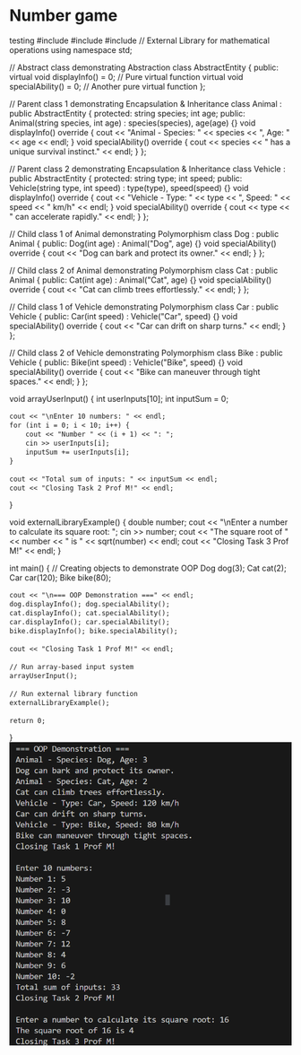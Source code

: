 # Number game
 testing
#include <iostream>
#include <ctime>
#include <cmath> // External Library for mathematical operations
using namespace std;

// Abstract class demonstrating Abstraction
class AbstractEntity {
public:
    virtual void displayInfo() = 0; // Pure virtual function
    virtual void specialAbility() = 0; // Another pure virtual function
};

// Parent class 1 demonstrating Encapsulation & Inheritance
class Animal : public AbstractEntity {
protected:
    string species;
    int age;
public:
    Animal(string species, int age) : species(species), age(age) {}
    void displayInfo() override {
        cout << "Animal - Species: " << species << ", Age: " << age << endl;
    }
    void specialAbility() override {
        cout << species << " has a unique survival instinct." << endl;
    }
};

// Parent class 2 demonstrating Encapsulation & Inheritance
class Vehicle : public AbstractEntity {
protected:
    string type;
    int speed;
public:
    Vehicle(string type, int speed) : type(type), speed(speed) {}
    void displayInfo() override {
        cout << "Vehicle - Type: " << type << ", Speed: " << speed << " km/h" << endl;
    }
    void specialAbility() override {
        cout << type << " can accelerate rapidly." << endl;
    }
};

// Child class 1 of Animal demonstrating Polymorphism
class Dog : public Animal {
public:
    Dog(int age) : Animal("Dog", age) {}
    void specialAbility() override {
        cout << "Dog can bark and protect its owner." << endl;
    }
};

// Child class 2 of Animal demonstrating Polymorphism
class Cat : public Animal {
public:
    Cat(int age) : Animal("Cat", age) {}
    void specialAbility() override {
        cout << "Cat can climb trees effortlessly." << endl;
    }
};

// Child class 1 of Vehicle demonstrating Polymorphism
class Car : public Vehicle {
public:
    Car(int speed) : Vehicle("Car", speed) {}
    void specialAbility() override {
        cout << "Car can drift on sharp turns." << endl;
    }
};

// Child class 2 of Vehicle demonstrating Polymorphism
class Bike : public Vehicle {
public:
    Bike(int speed) : Vehicle("Bike", speed) {}
    void specialAbility() override {
        cout << "Bike can maneuver through tight spaces." << endl;
    }
};

void arrayUserInput() {
    int userInputs[10];
    int inputSum = 0;
    
    cout << "\nEnter 10 numbers: " << endl;
    for (int i = 0; i < 10; i++) {
        cout << "Number " << (i + 1) << ": ";
        cin >> userInputs[i];
        inputSum += userInputs[i];
    }
    
    cout << "Total sum of inputs: " << inputSum << endl;
    cout << "Closing Task 2 Prof M!" << endl;
}

void externalLibraryExample() {
    double number;
    cout << "\nEnter a number to calculate its square root: ";
    cin >> number;
    cout << "The square root of " << number << " is " << sqrt(number) << endl;
    cout << "Closing Task 3 Prof M!" << endl;
}

int main() {
    // Creating objects to demonstrate OOP
    Dog dog(3);
    Cat cat(2);
    Car car(120);
    Bike bike(80);

    cout << "\n=== OOP Demonstration ===" << endl;
    dog.displayInfo(); dog.specialAbility();
    cat.displayInfo(); cat.specialAbility();
    car.displayInfo(); car.specialAbility();
    bike.displayInfo(); bike.specialAbility();
    
    cout << "Closing Task 1 Prof M!" << endl;
    
    // Run array-based input system
    arrayUserInput();
    
    // Run external library function
    externalLibraryExample();
    
    return 0;
}
![alt text](image-1.png)